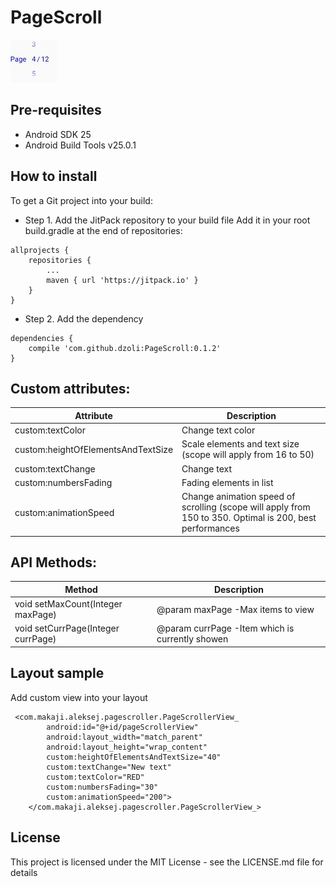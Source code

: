 # PageScroll

![Alt text](https://github.com/dzoli/PageScroll/blob/master/screenshots/scroller.JPG?raw=true)

## Pre-requisites
- Android SDK 25
- Android Build Tools v25.0.1

## How to install
To get a Git project into your build: 
- Step 1. Add the JitPack repository to your build file
Add it in your root build.gradle at the end of repositories: </br>
```
allprojects {
	repositories {
		...
		maven { url 'https://jitpack.io' }
	}
}
```
  
- Step 2. Add the dependency </br>
```
dependencies {
	compile 'com.github.dzoli:PageScroll:0.1.2'
}	
```
	  
## Custom attributes:

| Attribute  | Description |
| ------------- | ------------- |
| custom:textColor  | Change text color  |
| custom:heightOfElementsAndTextSize  | Scale elements and text size (scope will apply from 16 to 50)  |
| custom:textChange  | Change text  |
| custom:numbersFading  | Fading elements in list  |
| custom:animationSpeed  | Change animation speed of scrolling (scope will apply from 150 to 350. Optimal is 200, best performances  |

## API Methods:

| Method  | Description |
| ------------- | ------------- |
| void setMaxCount(Integer maxPage)  | @param maxPage  -Max items to view  |
| void setCurrPage(Integer currPage)  | @param currPage -Item which is currently showen  |

## Layout sample
Add custom view into your layout
```
 <com.makaji.aleksej.pagescroller.PageScrollerView_
        android:id="@+id/pageScrollerView"
        android:layout_width="match_parent"
        android:layout_height="wrap_content"
        custom:heightOfElementsAndTextSize="40"
        custom:textChange="New text"
        custom:textColor="RED"
        custom:numbersFading="30"
        custom:animationSpeed="200">
    </com.makaji.aleksej.pagescroller.PageScrollerView_>
```
## License
This project is licensed under the MIT License - see the LICENSE.md file for details
